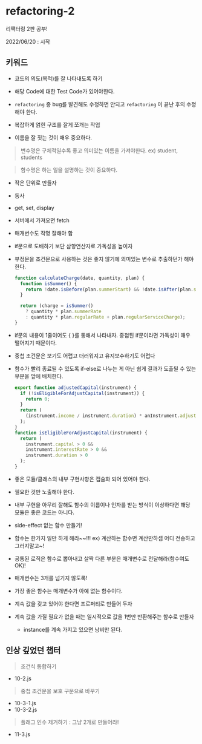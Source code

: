 # refactoring-2

리팩터링 2판 공부!

2022/06/20 : 시작

## 키워드

- 코드의 의도(목적)를 잘 나타내도록 하기
- 해당 Code에 대한 Test Code가 있어야한다.

- `refactoring` 중 bug를 발견해도 수정하면 안되고 `refactoring` 이 끝난 후의 수정해야 한다.
- 복잡하게 얽힌 구조를 잘게 쪼개는 작업
- 이름을 잘 짓는 것이 매우 중요하다.

> 변수명은 구체적일수록 좋고 의미있는 이름을 가져야한다.
> ex) student, students

> 함수명은 하는 일을 설명하는 것이 중요하다.

- 작은 단위로 만들자
- 동사
- get, set, display
- 서버에서 가져오면 fetch
- 매개변수도 작명 잘해야 함
- if문으로 도배하기 보단 삼항연산자로 가독성을 높이자
- 부정문을 조건문으로 사용하는 것은 좋지 않기에 의미있는 변수로 추출하던가 해야한다.

  ```js
  function calculateCharge(date, quantity, plan) {
    function isSummer() {
      return !date.isBefore(plan.summerStart) && !date.isAfter(plan.summerEnd);
    }

    return (charge = isSummer()
      ? quantity * plan.summerRate
      : quantity * plan.regularRate + plan.regularServiceCharge);
  }
  ```

- if문의 내용이 1줄이어도 { }를 통해서 나타내자. 중첩된 if문이라면 가독성이 매우 떨어지기 때문이다.
- 중첩 조건문은 보기도 어렵고 더러워지고 유지보수하기도 어렵다
- 함수가 빨리 종료될 수 있도록 if-else로 나누는 게 아닌 쉽게 결과가 도출될 수 있는 부분을 앞에 배치한다.

  ```js
  export function adjustedCapital(instrument) {
    if (!isEligibleForAdjustCapital(instrument)) {
      return 0;
    }
    return (
      (instrument.income / instrument.duration) * anInstrument.adjustmentFactor
    );
  }
  function isEligibleForAdjustCapital(instrument) {
    return (
      instrument.capital > 0 &&
      instrument.interestRate > 0 &&
      instrument.duration > 0
    );
  }
  ```

- 좋은 모듈/클래스의 내부 구현사항은 캡슐화 되어 있어야 한다.
- 필요한 것만 노출해야 한다.
- 내부 구현을 아무리 잘해도 함수의 이름이나 인자를 받는 방식이 이상하다면 해당 모듈은 좋은 코드는 아니다.
- side-effect 없는 함수 만들기!
- 함수는 한가지 일만 하게 해라~~!!!
  ex) 계산하는 함수면 계산만하셈 어디 전송하고 그러지말고~!
- 공통된 로직은 함수로 뽑아내고 살짝 다른 부분은 매개변수로 전달해라(함수여도 OK)!
- 매개변수는 3개를 넘기지 않도록!
- 가장 좋은 함수는 매개변수가 아예 없는 함수이다.
- 계속 값을 갖고 있어야 한다면 프로퍼티로 만들어 두자
- 계속 값을 가질 필요가 없을 때는 일시적으로 값을 1번만 반환해주는 함수로 만들자
  - instance를 계속 가지고 있으면 낭비만 된다.

## 인상 깊었던 챕터

> 조건식 통합하기

- 10-2.js

> 중첩 조건문을 보호 구문으로 바꾸기

- 10-3-1.js
- 10-3-2.js

> 플래그 인수 제거하기 : 그냥 2개로 만들어라!

- 11-3.js
